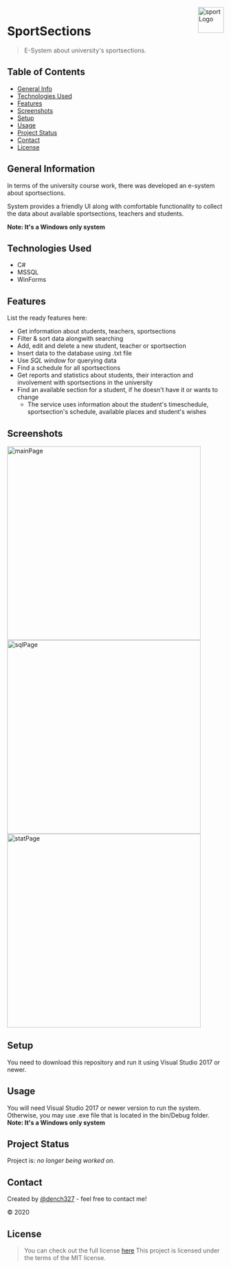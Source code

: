 <img src="https://www.pngkit.com/png/full/818-8188543_la-liga-play-sport-icon.png" alt="sportLogo" title="sportLogo" align="right" height="60" />

# SportSections
> E-System about university's sportsections.

## Table of Contents
* [General Info](#general-information)
* [Technologies Used](#technologies-used)
* [Features](#features)
* [Screenshots](#screenshots)
* [Setup](#setup)
* [Usage](#usage)
* [Project Status](#project-status)
* [Contact](#contact)
* [License](#license)


## General Information
In terms of the university course work, there was developed an e-system about sportsections. 

System provides a friendly UI along with comfortable functionality to collect the data about available sportsections, teachers and students.

**Note: It's a Windows only system**


## Technologies Used
- C#
- MSSQL
- WinForms


## Features
List the ready features here:
- Get information about students, teachers, sportsections
- Filter & sort data alongwith searching
- Add, edit and delete a new student, teacher or sportsection
- Insert data to the database using .txt file
- Use *SQL window* for querying data
- Find a schedule for all sportsections
- Get reports and statistics about students, their interaction and involvement with sportsections in the university
- Find an available section for a student, if he doesn't have it or wants to change 
    - The service uses information about the student's timeschedule, sportsection's schedule, available places and student's wishes

## Screenshots
<img src="https://user-images.githubusercontent.com/53062219/218333148-25c085ab-7273-4782-80e7-5208a1624cee.png" alt="mainPage" title="mainPage" height="450" />
<img src="https://user-images.githubusercontent.com/53062219/218333156-46643e9d-4c5f-4c0a-ab1a-5978c5188db0.png" alt="sqlPage" title="sqlPage" height="450" />
<img src="https://user-images.githubusercontent.com/53062219/218333163-e013fd85-77ef-4233-9d89-f7b4f8591581.png" alt="statPage" title="statPage" height="450" />


## Setup
You need to download this repository and run it using Visual Studio 2017 or newer.

## Usage
You will need Visual Studio 2017 or newer version to run the system. Otherwise, you may use .exe file that is located in the bin/Debug folder.
**Note: It's a Windows only system**

## Project Status
Project is: _no longer being worked on_.


## Contact
Created by [@dench327](https://www.linkedin.com/in/denis-semko-551b91191)  - feel free to contact me!

© 2020


## License
> You can check out the full license [here](https://github.com/DenisSemko/SportSections/blob/master/LICENSE.md)
This project is licensed under the terms of the MIT license.

